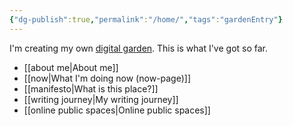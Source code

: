 ```yaml
---
{"dg-publish":true,"permalink":"/home/","tags":"gardenEntry"}
---
```


<p class="introduction">I'm creating my own <a href="https://cagrimmett.com/notes/2020/11/08/what-are-digital-gardens/" target="_blank">digital garden</a>. This is what I've got so far.</p>

- [[about me\|About me]]
- [[now\|What I'm doing now (now-page)]]
- [[manifesto\|What is this place?]]
- [[writing journey\|My writing journey]]
- [[online public spaces\|Online public spaces]]